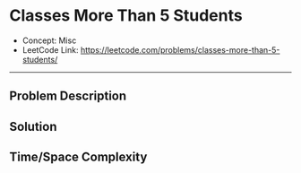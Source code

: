 # Classes More Than 5 Students

- Concept: Misc
- LeetCode Link: https://leetcode.com/problems/classes-more-than-5-students/

---

## Problem Description

## Solution

## Time/Space Complexity

